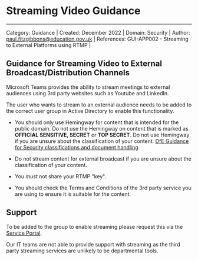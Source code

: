 # Streaming Video Guidance

---
Category: Guidance |
Created: December 2022 |
Domain: Security |
Author: paul.fitzgibbons@education.gov.uk |
References: GUI-APP002 - Streaming to External Platforms using RTMP |


## Guidance for Streaming Video to External Broadcast/Distribution Channels
Microsoft Teams provides the ability to stream meetings to external audiences using 3rd party websites such as Youtube and LinkedIn.

The user who wants to stream to an external audience needs to be added to the correct user group in Active Directory to enable this functionality.

* You should only use Hemingway for content that is intended for the public domain. Do not use the Hemingway on content that is marked as **OFFICIAL SENSITIVE, SECRET** or **TOP SECRET**.  Do not use Hemingway if you are unsure about the classification of your content. 
[DfE Guidance for Security classifications and document handling](https://educationgovuk.sharepoint.com/sites/how-do-i/SitePages/security-handling-information.aspx#security-classifications)

* Do not stream content for external broadcast if you are unsure about the classification of your content.

* You *must* not share your RTMP "key".

* You should check the Terms and Conditions of the 3rd party service you are using to ensure it is suitable for the content.

## Support
To be added to the group to enable streaming please request this via the [Service Portal](https://dfe.service-now.com/serviceportal). 

Our IT teams are not able to provide support with streaming as the third party streaming services are unlikely to be departmental tools.

